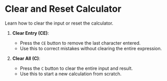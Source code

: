# Clear and Reset Calculator

Learn how to clear the input or reset the calculator.

1. **Clear Entry (CE)**:

   - Press the `CE` button to remove the last character entered.
   - Use this to correct mistakes without clearing the entire expression.

2. **Clear All (C)**:

   - Press the `C` button to clear the entire input and result.
   - Use this to start a new calculation from scratch.
